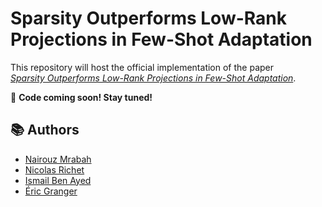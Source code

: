 # Sparsity Outperforms Low-Rank Projections in Few-Shot Adaptation

This repository will host the official implementation of the paper  
[*Sparsity Outperforms Low-Rank Projections in Few-Shot Adaptation*](https://arxiv.org/).

🔧 **Code coming soon! Stay tuned!** 

## 📚 Authors
- [Nairouz Mrabah](https://scholar.google.com/citations?user=pJm5B2YAAAAJ&hl=en)  
- [Nicolas Richet](https://scholar.google.com/citations?view_op=list_works&hl=fr&hl=fr&user=REJ_xkEAAAAJ)  
- [Ismail Ben Ayed](https://scholar.google.com/citations?user=29vyUccAAAAJ&hl=en)  
- [Éric Granger](https://scholar.google.ca/citations?user=TmfbdagAAAAJ&hl=en)
